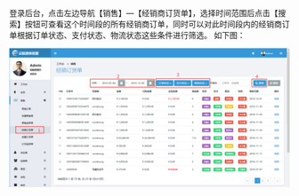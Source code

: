 登录后台，点击左边导航【销售】—【经销商订货单】，选择时间范围后点击【搜索】按钮可查看这个时间段的所有经销商订单，同时可以对此时间段内的经销商订单根据订单状态、支付状态、物流状态这些条件进行筛选。 如下图：

![](/assets/经销商订货单1.png)

